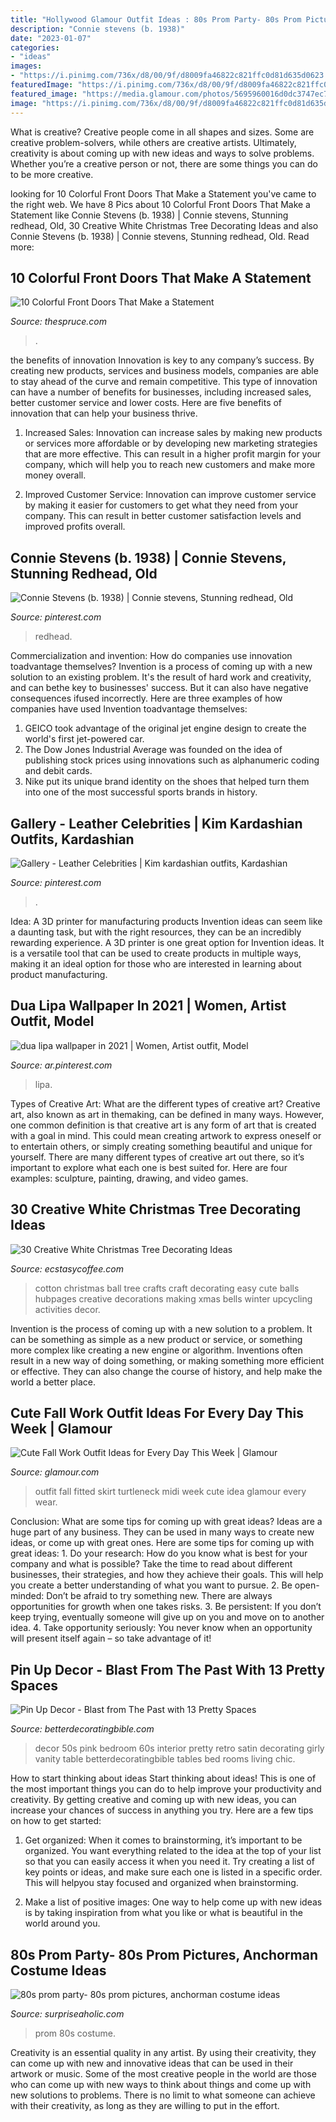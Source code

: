 ```yaml
---
title: "Hollywood Glamour Outfit Ideas : 80s Prom Party- 80s Prom Pictures, Anchorman Costume Ideas"
description: "Connie stevens (b. 1938)"
date: "2023-01-07"
categories:
- "ideas"
images:
- "https://i.pinimg.com/736x/d8/00/9f/d8009fa46822c821ffc0d81d635d0623.jpg"
featuredImage: "https://i.pinimg.com/736x/d8/00/9f/d8009fa46822c821ffc0d81d635d0623.jpg"
featured_image: "https://media.glamour.com/photos/5695960016d0dc3747ec7108/master/pass/fashion-2015-10-fall-work-outfit-idea-midi-fitted-turtleneck-main.jpg"
image: "https://i.pinimg.com/736x/d8/00/9f/d8009fa46822c821ffc0d81d635d0623.jpg"
---
```



What is creative?
Creative people come in all shapes and sizes. Some are creative problem-solvers, while others are creative artists. Ultimately, creativity is about coming up with new ideas and ways to solve problems. Whether you’re a creative person or not, there are some things you can do to be more creative.

	

		
looking for 10 Colorful Front Doors That Make a Statement you've came to the right web. We have 8 Pics about 10 Colorful Front Doors That Make a Statement like Connie Stevens (b. 1938) | Connie stevens, Stunning redhead, Old, 30 Creative White Christmas Tree Decorating Ideas and also Connie Stevens (b. 1938) | Connie stevens, Stunning redhead, Old. Read more:
		
    
## 10 Colorful Front Doors That Make A Statement

<img loading=lazy src="https://fthmb.tqn.com/Qbj6ZFV2ma539DPIdX5QLPCEjl4=/960x0/filters:no_upscale()/4_-_Anewgarden-59c30b830d327a0011687bd9.jpg" onerror="this.onerror=null;this.src='https://tse4.mm.bing.net/th?id=OIP.a5_ZfHbZM5HASMyx4BTzpQHaLF&amp;pid=15.1';" alt="10 Colorful Front Doors That Make a Statement">

_Source: thespruce.com_

>. 

	

the benefits of innovation
Innovation is key to any company’s success. By creating new products, services and business models, companies are able to stay ahead of the curve and remain competitive. This type of innovation can have a number of benefits for businesses, including increased sales, better customer service and lower costs. Here are five benefits of innovation that can help your business thrive.
1. Increased Sales: Innovation can increase sales by making new products or services more affordable or by developing new marketing strategies that are more effective. This can result in a higher profit margin for your company, which will help you to reach new customers and make more money overall.

2. Improved Customer Service: Innovation can improve customer service by making it easier for customers to get what they need from your company. This can result in better customer satisfaction levels and improved profits overall.


    
## Connie Stevens (b. 1938) | Connie Stevens, Stunning Redhead, Old

<img loading=lazy src="https://i.pinimg.com/736x/d8/00/9f/d8009fa46822c821ffc0d81d635d0623.jpg" onerror="this.onerror=null;this.src='https://tse4.mm.bing.net/th?id=OIP.feX845SbT7BFNDGPmOFckQHaJ3&amp;pid=15.1';" alt="Connie Stevens (b. 1938) | Connie stevens, Stunning redhead, Old">

_Source: pinterest.com_

>redhead. 

	

Commercialization and invention: How do companies use innovation toadvantage themselves?
Invention is a process of coming up with a new solution to an existing problem. It's the result of hard work and creativity, and can bethe key to businesses' success. But it can also have negative consequences ifused incorrectly. Here are three examples of how companies have used Invention toadvantage themselves: 
1. GEICO took advantage of the original jet engine design to create the world's first jet-powered car.
2. The Dow Jones Industrial Average was founded on the idea of publishing stock prices using innovations such as alphanumeric coding and debit cards.
3. Nike put its unique brand identity on the shoes that helped turn them into one of the most successful sports brands in history.

    
## Gallery - Leather Celebrities | Kim Kardashian Outfits, Kardashian

<img loading=lazy src="https://i.pinimg.com/736x/b4/42/28/b442281d1c8d681ffaf2c3a86cc1b081.jpg" onerror="this.onerror=null;this.src='https://tse2.mm.bing.net/th?id=OIP.sDglJEUR2hWw1-RmjgcC5gHaLH&amp;pid=15.1';" alt="Gallery - Leather Celebrities | Kim kardashian outfits, Kardashian">

_Source: pinterest.com_

>. 

	

Idea: A 3D printer for manufacturing products
Invention ideas can seem like a daunting task, but with the right resources, they can be an incredibly rewarding experience. A 3D printer is one great option for Invention ideas. It is a versatile tool that can be used to create products in multiple ways, making it an ideal option for those who are interested in learning about product manufacturing.

    
## Dua Lipa Wallpaper In 2021 | Women, Artist Outfit, Model

<img loading=lazy src="https://i.pinimg.com/736x/12/87/9d/12879d8a74633ca49955d92d22c9c055.jpg" onerror="this.onerror=null;this.src='https://tse3.mm.bing.net/th?id=OIP.G8Yyc0cGcdNNxhgWtx6iBQHaNK&amp;pid=15.1';" alt="dua lipa wallpaper in 2021 | Women, Artist outfit, Model">

_Source: ar.pinterest.com_

>lipa. 

	

Types of Creative Art: What are the different types of creative art?
Creative art, also known as art in themaking, can be defined in many ways. However, one common definition is that creative art is any form of art that is created with a goal in mind. This could mean creating artwork to express oneself or to entertain others, or simply creating something beautiful and unique for yourself. There are many different types of creative art out there, so it’s important to explore what each one is best suited for. Here are four examples: sculpture, painting, drawing, and video games.

    
## 30 Creative White Christmas Tree Decorating Ideas

<img loading=lazy src="https://i1.wp.com/www.ecstasycoffee.com/wp-content/uploads/2016/11/Cotton-Ball-Christmas-Tree.jpg?resize=600%2C800" onerror="this.onerror=null;this.src='https://tse2.mm.bing.net/th?id=OIP.wnrAIk0ECUbMRzO8T4C_LwHaJ4&amp;pid=15.1';" alt="30 Creative White Christmas Tree Decorating Ideas">

_Source: ecstasycoffee.com_

>cotton christmas ball tree crafts craft decorating easy cute balls hubpages creative decorations making xmas bells winter upcycling activities decor. 

	

Invention is the process of coming up with a new solution to a problem. It can be something as simple as a new product or service, or something more complex like creating a new engine or algorithm. Inventions often result in a new way of doing something, or making something more efficient or effective. They can also change the course of history, and help make the world a better place.

    
## Cute Fall Work Outfit Ideas For Every Day This Week | Glamour

<img loading=lazy src="https://media.glamour.com/photos/5695960016d0dc3747ec7108/master/pass/fashion-2015-10-fall-work-outfit-idea-midi-fitted-turtleneck-main.jpg" onerror="this.onerror=null;this.src='https://tse1.mm.bing.net/th?id=OIP.p1qGHFTA8MaIjrk2qkkaAAHaLH&amp;pid=15.1';" alt="Cute Fall Work Outfit Ideas for Every Day This Week | Glamour">

_Source: glamour.com_

>outfit fall fitted skirt turtleneck midi week cute idea glamour every wear. 

	

Conclusion: What are some tips for coming up with great ideas?
Ideas are a huge part of any business. They can be used in many ways to create new ideas, or come up with great ones. Here are some tips for coming up with great ideas: 1. Do your research: How do you know what is best for your company and what is possible? Take the time to read about different businesses, their strategies, and how they achieve their goals. This will help you create a better understanding of what you want to pursue. 2. Be open-minded: Don’t be afraid to try something new. There are always opportunities for growth when one takes risks. 3. Be persistent: If you don’t keep trying, eventually someone will give up on you and move on to another idea. 4. Take opportunity seriously: You never know when an opportunity will present itself again – so take advantage of it! 
    
## Pin Up Decor - Blast From The Past With 13 Pretty Spaces

<img loading=lazy src="http://betterdecoratingbible.com/wp-content/uploads/2013/10/retro-pin-up-decor-girly-50s-60s-style-interior-design-better-decorating-bible-blog-ideas-how-to-satin-velvet.jpg" onerror="this.onerror=null;this.src='https://tse1.mm.bing.net/th?id=OIP.c-WWQotDPmtCaWeedRF3_AHaKi&amp;pid=15.1';" alt="Pin Up Decor - Blast from The Past with 13 Pretty Spaces">

_Source: betterdecoratingbible.com_

>decor 50s pink bedroom 60s interior pretty retro satin decorating girly vanity table betterdecoratingbible tables bed rooms living chic. 

	

How to start thinking about ideas
Start thinking about ideas! This is one of the most important things you can do to help improve your productivity and creativity. By getting creative and coming up with new ideas, you can increase your chances of success in anything you try. Here are a few tips on how to get started:
1. Get organized: When it comes to brainstorming, it’s important to be organized. You want everything related to the idea at the top of your list so that you can easily access it when you need it. Try creating a list of key points or ideas, and make sure each one is listed in a specific order. This will helpyou stay focused and organized when brainstorming.

2. Make a list of positive images: One way to help come up with new ideas is by taking inspiration from what you like or what is beautiful in the world around you.

    
## 80s Prom Party- 80s Prom Pictures, Anchorman Costume Ideas

<img loading=lazy src="https://www.surpriseaholic.com/wp-content/uploads/2014/03/IMG_9932.jpg" onerror="this.onerror=null;this.src='https://tse1.mm.bing.net/th?id=OIP.mhov05f09M5_miw7oQI8xAHaLH&amp;pid=15.1';" alt="80s prom party- 80s prom pictures, anchorman costume ideas">

_Source: surpriseaholic.com_

>prom 80s costume. 

	

Creativity is an essential quality in any artist. By using their creativity, they can come up with new and innovative ideas that can be used in their artwork or music. Some of the most creative people in the world are those who can come up with new ways to think about things and come up with new solutions to problems. There is no limit to what someone can achieve with their creativity, as long as they are willing to put in the effort.

